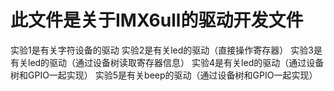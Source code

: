 # 此文件是关于IMX6ull的驱动开发文件
实验1是有关字符设备的驱动
实验2是有关led的驱动（直接操作寄存器）
实验3是有关led的驱动（通过设备树读取寄存器信息）
实验4是有关led的驱动（通过设备树和GPIO一起实现）
实验5是有关beep的驱动（通过设备树和GPIO一起实现）
